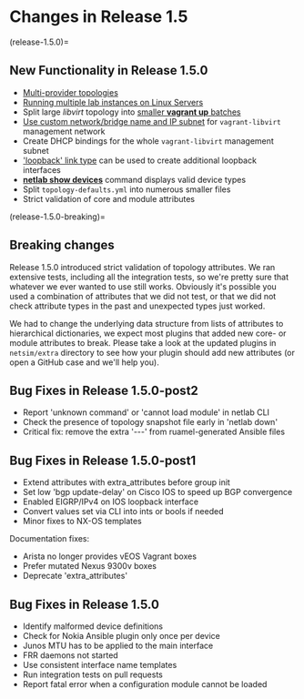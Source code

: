 # Changes in Release 1.5

(release-1.5.0)=
## New Functionality in Release 1.5.0

* [Multi-provider topologies](../providers.md#combining-virtualization-providers)
* [Running multiple lab instances on Linux Servers](../plugins/multilab.md)
* Split large *libvirt* topology into [smaller **vagrant up** batches](../labs/libvirt.md#starting-virtual-machines-in-batches)
* [Use custom network/bridge name and IP subnet](../labs/libvirt.md#libvirt-management-network) for `vagrant-libvirt` management network
* Create DHCP bindings for the whole `vagrant-libvirt` management subnet
* ['loopback' link type](../links.md#loopback-links) can be used to create additional loopback interfaces
* **[netlab show devices](../netlab/show.md)** command displays valid device types
* Split `topology-defaults.yml` into numerous smaller files
* Strict validation of core and module attributes

(release-1.5.0-breaking)=
## Breaking changes

Release 1.5.0 introduced strict validation of topology attributes. We ran extensive tests, including all the integration tests, so we're pretty sure that whatever we ever wanted to use still works. Obviously it's possible you used a combination of attributes that we did not test, or that we did not check attribute types in the past and unexpected types just worked.

We had to change the underlying data structure from lists of attributes to hierarchical dictionaries, we expect most plugins that added new core- or module attributes to break. Please take a look at the updated plugins in `netsim/extra` directory to see how your plugin should add new attributes (or open a GitHub case and we'll help you).

## Bug Fixes in Release 1.5.0-post2

* Report 'unknown command' or 'cannot load module' in netlab CLI
* Check the presence of topology snapshot file early in 'netlab down'
* Critical fix: remove the extra '---' from ruamel-generated Ansible files

## Bug Fixes in Release 1.5.0-post1

* Extend attributes with extra_attributes before group init
* Set low 'bgp update-delay' on Cisco IOS to speed up BGP convergence
* Enabled EIGRP/IPv4 on IOS loopback interface
* Convert values set via CLI into ints or bools if needed
* Minor fixes to NX-OS templates

Documentation fixes:

* Arista no longer provides vEOS Vagrant boxes
* Prefer mutated Nexus 9300v boxes
* Deprecate 'extra_attributes'

## Bug Fixes in Release 1.5.0

* Identify malformed device definitions
* Check for Nokia Ansible plugin only once per device
* Junos MTU has to be applied to the main interface
* FRR daemons not started
* Use consistent interface name templates
* Run integration tests on pull requests
* Report fatal error when a configuration module cannot be loaded
